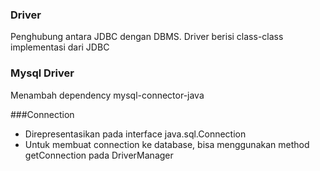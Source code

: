 

### Driver
Penghubung antara JDBC dengan DBMS.
Driver berisi class-class implementasi dari JDBC

### Mysql Driver
 Menambah dependency mysql-connector-java

###Connection
- Direpresentasikan pada interface java.sql.Connection
- Untuk membuat connection ke database, bisa menggunakan method getConnection pada DriverManager


